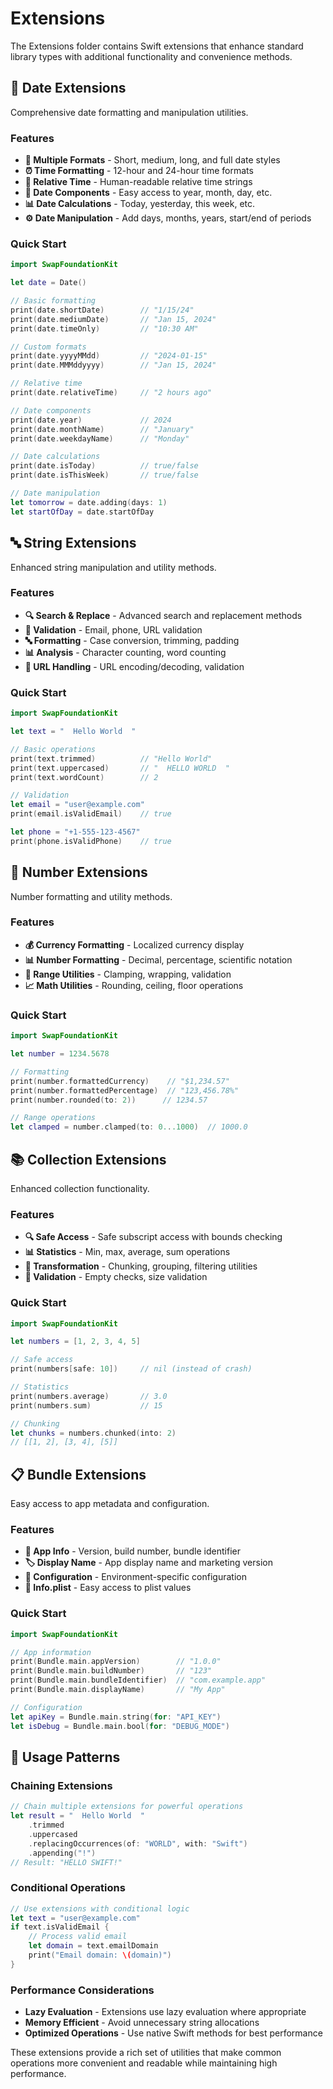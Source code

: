 # Extensions

The Extensions folder contains Swift extensions that enhance standard library types with additional functionality and convenience methods.

## 📅 Date Extensions

Comprehensive date formatting and manipulation utilities.

### Features

- **📅 Multiple Formats** - Short, medium, long, and full date styles
- **⏰ Time Formatting** - 12-hour and 24-hour time formats
- **🔄 Relative Time** - Human-readable relative time strings
- **🔧 Date Components** - Easy access to year, month, day, etc.
- **📊 Date Calculations** - Today, yesterday, this week, etc.
- **⚙️ Date Manipulation** - Add days, months, years, start/end of periods

### Quick Start

```swift
import SwapFoundationKit

let date = Date()

// Basic formatting
print(date.shortDate)        // "1/15/24"
print(date.mediumDate)       // "Jan 15, 2024"
print(date.timeOnly)         // "10:30 AM"

// Custom formats
print(date.yyyyMMdd)         // "2024-01-15"
print(date.MMMddyyyy)        // "Jan 15, 2024"

// Relative time
print(date.relativeTime)     // "2 hours ago"

// Date components
print(date.year)             // 2024
print(date.monthName)        // "January"
print(date.weekdayName)      // "Monday"

// Date calculations
print(date.isToday)          // true/false
print(date.isThisWeek)       // true/false

// Date manipulation
let tomorrow = date.adding(days: 1)
let startOfDay = date.startOfDay
```

## 🔤 String Extensions

Enhanced string manipulation and utility methods.

### Features

- **🔍 Search & Replace** - Advanced search and replacement methods
- **📝 Validation** - Email, phone, URL validation
- **🔤 Formatting** - Case conversion, trimming, padding
- **📊 Analysis** - Character counting, word counting
- **🔗 URL Handling** - URL encoding/decoding, validation

### Quick Start

```swift
import SwapFoundationKit

let text = "  Hello World  "

// Basic operations
print(text.trimmed)          // "Hello World"
print(text.uppercased)       // "  HELLO WORLD  "
print(text.wordCount)        // 2

// Validation
let email = "user@example.com"
print(email.isValidEmail)    // true

let phone = "+1-555-123-4567"
print(phone.isValidPhone)    // true
```

## 🔢 Number Extensions

Number formatting and utility methods.

### Features

- **💰 Currency Formatting** - Localized currency display
- **📊 Number Formatting** - Decimal, percentage, scientific notation
- **🔢 Range Utilities** - Clamping, wrapping, validation
- **📈 Math Utilities** - Rounding, ceiling, floor operations

### Quick Start

```swift
import SwapFoundationKit

let number = 1234.5678

// Formatting
print(number.formattedCurrency)    // "$1,234.57"
print(number.formattedPercentage)  // "123,456.78%"
print(number.rounded(to: 2))      // 1234.57

// Range operations
let clamped = number.clamped(to: 0...1000)  // 1000.0
```

## 📚 Collection Extensions

Enhanced collection functionality.

### Features

- **🔍 Safe Access** - Safe subscript access with bounds checking
- **📊 Statistics** - Min, max, average, sum operations
- **🔄 Transformation** - Chunking, grouping, filtering utilities
- **📝 Validation** - Empty checks, size validation

### Quick Start

```swift
import SwapFoundationKit

let numbers = [1, 2, 3, 4, 5]

// Safe access
print(numbers[safe: 10])     // nil (instead of crash)

// Statistics
print(numbers.average)       // 3.0
print(numbers.sum)           // 15

// Chunking
let chunks = numbers.chunked(into: 2)
// [[1, 2], [3, 4], [5]]
```

## 📋 Bundle Extensions

Easy access to app metadata and configuration.

### Features

- **📱 App Info** - Version, build number, bundle identifier
- **🏷️ Display Name** - App display name and marketing version
- **🔧 Configuration** - Environment-specific configuration
- **📄 Info.plist** - Easy access to plist values

### Quick Start

```swift
import SwapFoundationKit

// App information
print(Bundle.main.appVersion)        // "1.0.0"
print(Bundle.main.buildNumber)       // "123"
print(Bundle.main.bundleIdentifier)  // "com.example.app"
print(Bundle.main.displayName)       // "My App"

// Configuration
let apiKey = Bundle.main.string(for: "API_KEY")
let isDebug = Bundle.main.bool(for: "DEBUG_MODE")
```

## 🎯 Usage Patterns

### Chaining Extensions

```swift
// Chain multiple extensions for powerful operations
let result = "  Hello World  "
    .trimmed
    .uppercased
    .replacingOccurrences(of: "WORLD", with: "Swift")
    .appending("!")
// Result: "HELLO SWIFT!"
```

### Conditional Operations

```swift
// Use extensions with conditional logic
let text = "user@example.com"
if text.isValidEmail {
    // Process valid email
    let domain = text.emailDomain
    print("Email domain: \(domain)")
}
```

### Performance Considerations

- **Lazy Evaluation** - Extensions use lazy evaluation where appropriate
- **Memory Efficient** - Avoid unnecessary string allocations
- **Optimized Operations** - Use native Swift methods for best performance

These extensions provide a rich set of utilities that make common operations more convenient and readable while maintaining high performance.
